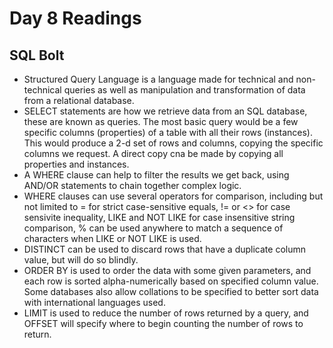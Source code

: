 # Day 8 Readings


## SQL Bolt
- Structured Query Language is a language made for technical and non-technical queries as well as manipulation and transformation of data from a relational database. 
- SELECT statements are how we retrieve data from an SQL database, these are known as queries. The most basic query would be a few specific columns (properties) of a table with all their rows (instances). This would produce a 2-d set of rows and columns, copying the specific columns we request. A direct copy cna be made by copying all properties and instances.
- A WHERE clause can help to filter the results we get back, using AND/OR statements to chain together complex logic.
- WHERE clauses can use several operators for comparison, including but not limited to = for strict case-sensitive equals, != or <> for case sensivite inequality, LIKE and NOT LIKE for case insensitive string comparison, % can be used anywhere to match a sequence of characters when LIKE or NOT LIKE is used.
- DISTINCT can be used to discard rows that have a duplicate column value, but will do so blindly.
- ORDER BY is used to order the data with some given parameters, and each row is sorted alpha-numerically based on specified column value. Some databases also allow collations to be specified to better sort data with international languages used.
- LIMIT is used to reduce the number of rows returned by a query, and OFFSET will specify where to begin counting the number of rows to return.